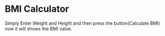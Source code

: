 # BMI Calculator
Simply Enter Weight and Height and then press the button(Calculate BMI) now it will shows the BMI value.
